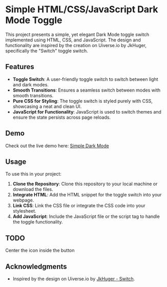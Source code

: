 # Simple HTML/CSS/JavaScript Dark Mode Toggle

This project presents a simple, yet elegant Dark Mode toggle switch implemented using HTML, CSS, and JavaScript. The design and functionality are inspired by the creation on Uiverse.io by JkHuger, specifically the "Switch" toggle switch.

## Features

- **Toggle Switch**: A user-friendly toggle switch to switch between light and dark modes.
- **Smooth Transitions**: Ensures a seamless switch between modes with smooth transitions.
- **Pure CSS for Styling**: The toggle switch is styled purely with CSS, showcasing a neat and clean UI.
- **JavaScript for Functionality**: JavaScript is used to switch themes and ensure the state persists across page reloads.

## Demo

Check out the live demo here: [Simple Dark Mode ](https://codepen.io/1v9alex/pen/QWoEbBo)

## Usage

To use this in your project:

1. **Clone the Repository**: Clone this repository to your local machine or download the files.
2. **Integrate HTML**: Add the HTML snippet for the toggle switch into your webpage.
3. **Link CSS**: Link the CSS file or integrate the CSS code into your stylesheet.
4. **Add JavaScript**: Include the JavaScript file or the script tag to handle the toggle functionality.

## TODO
Center the icon inside the button


## Acknowledgments

- Inspired by the design on Uiverse.io by [JkHuger - Switch](https://uiverse.io/JkHuger/old-falcon-20).

